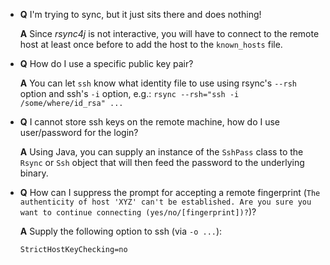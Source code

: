 * **Q** I'm trying to sync, but it just sits there and does nothing!
  
  **A** Since *rsync4j* is not interactive, you will have to connect to the 
  remote host at least once before to add the host to the `known_hosts` file.

* **Q** How do I use a specific public key pair?

  **A** You can let `ssh` know what identity file to use using rsync's `--rsh` 
  option and ssh's `-i` option, e.g.: `rsync --rsh="ssh -i /some/where/id_rsa" ...`

* **Q** I cannot store ssh keys on the remote machine, how do I use user/password for the login?

  **A** Using Java, you can supply an instance of the `SshPass` class to the `Rsync` or `Ssh` object 
  that will then feed the password to the underlying binary.
  
* **Q** How can I suppress the prompt for accepting a remote fingerprint 
  (`The authenticity of host 'XYZ' can't be established. Are you sure you want to continue connecting (yes/no/[fingerprint])?`)? 

  **A** Supply the following option to ssh (via `-o ...`): 
  
  `StrictHostKeyChecking=no`
